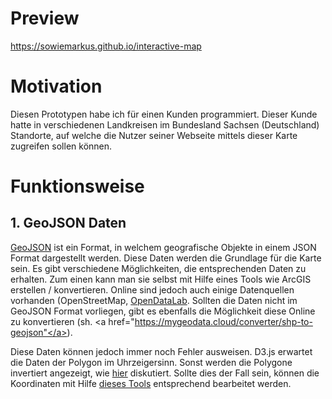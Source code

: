 # Preview
https://sowiemarkus.github.io/interactive-map

# Motivation

Diesen Prototypen habe ich für einen Kunden programmiert. Dieser Kunde hatte in verschiedenen Landkreisen im Bundesland Sachsen (Deutschland) Standorte, auf welche die Nutzer seiner Webseite mittels dieser Karte zugreifen sollen können.

# Funktionsweise

## 1. GeoJSON Daten

<a href="https://de.wikipedia.org/wiki/GeoJSON">GeoJSON</a> ist ein Format, in welchem geografische Objekte in einem JSON Format dargestellt werden. Diese Daten werden die Grundlage für die Karte sein. Es gibt verschiedene Möglichkeiten, die entsprechenden Daten zu erhalten. Zum einen kann man sie selbst mit Hilfe eines Tools wie ArcGIS erstellen / konvertieren. Online sind jedoch auch einige Datenquellen vorhanden (OpenStreetMap, <a href="http://opendatalab.de/projects/geojson-utilities/">OpenDataLab</a>. Sollten die Daten nicht im GeoJSON Format vorliegen, gibt es ebenfalls die Möglichkeit diese Online zu konvertieren (sh. <a href="https://mygeodata.cloud/converter/shp-to-geojson"</a>).

Diese Daten können jedoch immer noch Fehler ausweisen. D3.js erwartet die Daten der Polygon im Uhrzeigersinn. Sonst werden die Polygone invertiert angezeigt, wie <a href="https://stackoverflow.com/questions/47234805/d3-v4-geo-draws-boundary-inverted">hier</a> diskutiert. Sollte dies der Fall sein, können die Koordinaten mit Hilfe <a href="https://observablehq.com/@bumbeishvili/rewind-geojson">dieses Tools</a> entsprechend bearbeitet werden.
